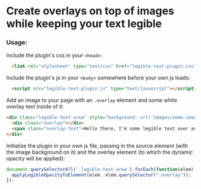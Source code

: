 # Create overlays on top of images while keeping your text legible

### Usage:

Include the plugin's css in your `<head>`:

```html
  <link rel="stylesheet" type="text/css" href="legible-text-plugin.css">
```

Include the plugin's js in your `<body>` somewhere before your own js loads:

```html
  <script src="legible-text-plugin.js" type="text/javascript"></script>
```

Add an image to your page with an `.overlay` element and some white overlay text inside of it:

```html
<div class="legible-text-area" style="background: url('images/some-image.jpg');">
  <div class="overlay"></div>
  <span class="overlay-text">Hello there, I'm some legible text over an image!</span>
</div>
```

Initialize the plugin in your own js file, passing in the source element (with the image background on it) and the overlay element (to which the dynamic opacity will be applied):

```javascript
document.querySelectorAll('.legible-text-area').forEach(function(elem) {
  applyLegibleOpacityToElement(elem, elem.querySelector(".overlay"));
});
```